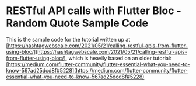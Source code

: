 # RESTful API calls with Flutter Bloc - Random Quote Sample Code

This is the sample code for the tutorial written up at [https://hashtagwebscale.com/2021/05/21/calling-restful-apis-from-flutter-using-bloc/](https://hashtagwebscale.com/2021/05/21/calling-restful-apis-from-flutter-using-bloc/), which is heavily based on an older tutorial: [https://medium.com/flutter-community/flutter-essential-what-you-need-to-know-567ad25dcd8f#5228](https://medium.com/flutter-community/flutter-essential-what-you-need-to-know-567ad25dcd8f#5228)
